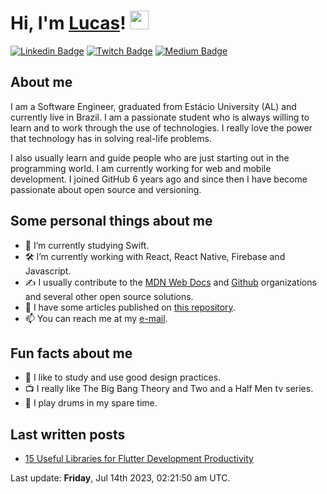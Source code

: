 # Hi, I'm <a href="http://lucalves.github.io/">Lucas</a>! <img src="https://camo.githubusercontent.com/e8e7b06ecf583bc040eb60e44eb5b8e0ecc5421320a92929ce21522dbc34c891/68747470733a2f2f6d656469612e67697068792e636f6d2f6d656469612f6876524a434c467a6361737252346961377a2f67697068792e676966" width="30px">

[![Linkedin Badge](https://img.shields.io/badge/-LinkedIn-blue?style=flat-square&logo=Linkedin&logoColor=white&link=https://www.linkedin.com/in/lucalves/)](https://www.linkedin.com/in/lucalves/)
[![Twitch Badge](https://img.shields.io/badge/-Twitch-8A43F2?style=flat-square&labelColor=white&logo=Twitch&link=https://twitch.tv/lucalves/)](https://twitch.tv/lucalves)
[![Medium Badge](https://img.shields.io/badge/-Medium-292929?style=flat-square&labelColor=292929&logo=Medium&link=https://lucalves.medium.com/)](https://lucalves.medium.com/)

## About me

I am a Software Engineer, graduated from Estácio University (AL) and currently live in Brazil. I am a passionate student who is always willing to learn and to work through the use of technologies. I really love the power that technology has in solving real-life problems. 

I also usually learn and guide people who are just starting out in the programming world. I am currently working for web and mobile development. I joined GitHub 6 years ago and since then I have become passionate about open source and versioning.

## Some personal things about me

- 🌱 I’m currently studying Swift.
- 🛠 I’m currently working with React, React Native, Firebase and Javascript.
- ✍️ I usually contribute to the [MDN Web Docs](https://github.com/mdn/) and [Github](https://github.com/github/) organizations and several other open source solutions.
- 📝 I have some articles published on [this repository](https://github.com/lucalves/articles).
- 📫 You can reach me at my [e-mail](mailto:lcsjalves@gmail.com).

## Fun facts about me

- 🎨 I like to study and use good design practices.
- 📺 I really like The Big Bang Theory and Two and a Half Men tv series.
- 🥁 I play drums in my spare time.

## Last written posts

- [15 Useful Libraries for Flutter Development Productivity](https://medium.com/flutter-community/15-useful-libraries-for-flutter-development-productivity-updated-2021-15bcafe205f3)

<p>Last update: <strong>Friday</strong>, Jul 14th 2023, 02:21:50 am UTC.</p>
